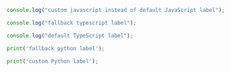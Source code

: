 ```js tab
console.log("custom javascript instead of default JavaScript label");
```

```typescript tab
console.log("fallback typescript label");
```

```ts tab
console.log("default TypeScript label");
```

```python tab
print('fallback python label');
```

```py tab
print('custom Python label');
```

